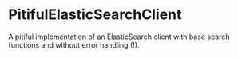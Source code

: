 # PitifulElasticSearchClient

A pitiful implementation of an ElasticSearch client with base search functions and without error handling (!).